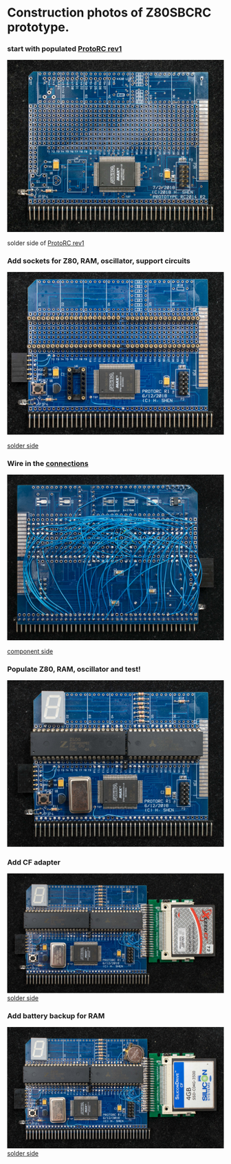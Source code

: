 # Construction photos of Z80SBCRC prototype.
### start with populated [ProtoRC rev1](https://github.com/Plasmode/ProtoRC)
![](DSC_40071022.jpg)

solder side of [ProtoRC rev1](DSC_40091024.jpg)

### Add sockets for Z80, RAM, oscillator, support circuits
![](DSC_40101024.jpg)

[solder side](DSC_40111024.jpg)

### Wire in the [connections](../Z80SBCRC_wiring_list.md)
![](DSC_40151024.jpg)

[component side](DSC_40141024.jpg)

### Populate Z80, RAM, oscillator and test!
![](DSC_40161026.jpg)

### Add CF adapter
![](DSC_40211027.jpg)
[solder side](DSC_40191027.jpg)

### Add battery backup for RAM
![](DSC_40221029.jpg)
[solder side](DSC_40231029.jpg)
